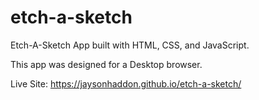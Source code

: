 # etch-a-sketch

Etch-A-Sketch App built with HTML, CSS, and JavaScript.

This app was designed for a Desktop browser.

Live Site: https://jaysonhaddon.github.io/etch-a-sketch/
